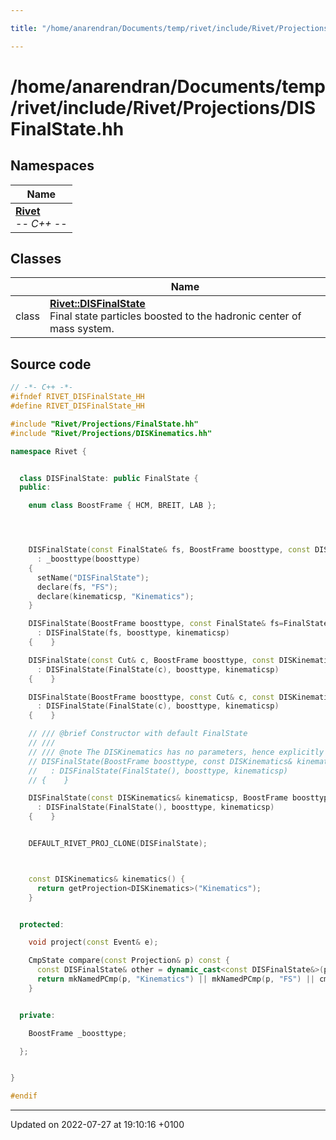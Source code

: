 ```yaml
---

title: "/home/anarendran/Documents/temp/rivet/include/Rivet/Projections/DISFinalState.hh"

---
```


# /home/anarendran/Documents/temp/rivet/include/Rivet/Projections/DISFinalState.hh



## Namespaces

| Name           |
| -------------- |
| **[Rivet](http://example.org/namespaces/namespacerivet/)** <br>-*- C++ -*-  |

## Classes

|                | Name           |
| -------------- | -------------- |
| class | **[Rivet::DISFinalState](http://example.org/classes/classrivet_1_1disfinalstate/)** <br>Final state particles boosted to the hadronic center of mass system.  |




## Source code

```cpp
// -*- C++ -*-
#ifndef RIVET_DISFinalState_HH
#define RIVET_DISFinalState_HH

#include "Rivet/Projections/FinalState.hh"
#include "Rivet/Projections/DISKinematics.hh"

namespace Rivet {


  class DISFinalState: public FinalState {
  public:

    enum class BoostFrame { HCM, BREIT, LAB };




    DISFinalState(const FinalState& fs, BoostFrame boosttype, const DISKinematics& kinematicsp=DISKinematics())
      : _boosttype(boosttype)
    {
      setName("DISFinalState");
      declare(fs, "FS");
      declare(kinematicsp, "Kinematics");
    }

    DISFinalState(BoostFrame boosttype, const FinalState& fs=FinalState(), const DISKinematics& kinematicsp=DISKinematics())
      : DISFinalState(fs, boosttype, kinematicsp)
    {    }

    DISFinalState(const Cut& c, BoostFrame boosttype, const DISKinematics& kinematicsp=DISKinematics())
      : DISFinalState(FinalState(c), boosttype, kinematicsp)
    {    }

    DISFinalState(BoostFrame boosttype, const Cut& c, const DISKinematics& kinematicsp=DISKinematics())
      : DISFinalState(FinalState(c), boosttype, kinematicsp)
    {    }

    // /// @brief Constructor with default FinalState
    // ///
    // /// @note The DISKinematics has no parameters, hence explicitly passing it as an arg shouldn't be necessary.
    // DISFinalState(BoostFrame boosttype, const DISKinematics& kinematicsp=DISKinematics())
    //   : DISFinalState(FinalState(), boosttype, kinematicsp)
    // {    }

    DISFinalState(const DISKinematics& kinematicsp, BoostFrame boosttype)
      : DISFinalState(FinalState(), boosttype, kinematicsp)
    {    }


    DEFAULT_RIVET_PROJ_CLONE(DISFinalState);



    const DISKinematics& kinematics() {
      return getProjection<DISKinematics>("Kinematics");
    }


  protected:

    void project(const Event& e);

    CmpState compare(const Projection& p) const {
      const DISFinalState& other = dynamic_cast<const DISFinalState&>(p);
      return mkNamedPCmp(p, "Kinematics") || mkNamedPCmp(p, "FS") || cmp(_boosttype, other._boosttype);
    }


  private:

    BoostFrame _boosttype;

  };


}

#endif
```


-------------------------------

Updated on 2022-07-27 at 19:10:16 +0100
